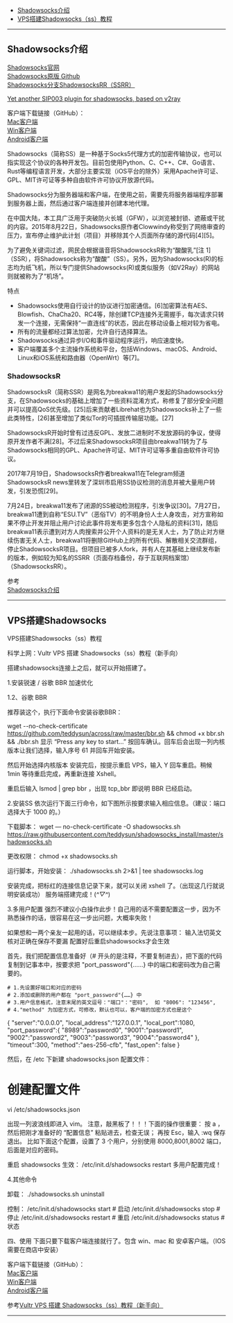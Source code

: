 - [Shadowsocks介绍](#Shadowsocks介绍)
- [VPS搭建Shadowsocks（ss）教程](#VPS搭建Shadowsocks)

---------------------------------------------------------------------------------------------------------------------
## Shadowsocks介绍  

[Shadowsocks官网](https://shadowsocks.org/en/index.html)  
[Shadowsocks原版 Github](https://github.com/shadowsocks)  
[Shadowsocks分支ShadowsocksRR（SSRR）](https://github.com/shadowsocksrr)

[Yet another SIP003 plugin for shadowsocks, based on v2ray](https://github.com/shadowsocks/v2ray-plugin)  


客户端下载链接（GitHub）：  
[Mac客户端](https://github.com/shadowsocks/ShadowsocksX-NG)  
[Win客户端](https://github.com/shadowsocks/shadowsocks-windows)  
[Android客户端](https://github.com/shadowsocks/shadowsocks-android)  




Shadowsocks（简称SS）是一种基于Socks5代理方式的加密传输协议，也可以指实现这个协议的各种开发包。目前包使用Python、C、C++、C#、Go语言、Rust等编程语言开发，大部分主要实现（iOS平台的除外）采用Apache许可证、GPL、MIT许可证等多种自由软件许可协议开放源代码。

Shadowsocks分为服务器端和客户端，在使用之前，需要先将服务器端程序部署到服务器上面，然后通过客户端连接并创建本地代理。

在中国大陆，本工具广泛用于突破防火长城（GFW），以浏览被封锁、遮蔽或干扰的内容。2015年8月22日，Shadowsocks原作者Clowwindy称受到了网络审查的压力，宣布停止维护此计划（项目）并移除其个人页面所存储的源代码[4][5]。

为了避免关键词过滤，网民会根据谐音将ShadowsocksR称为“酸酸乳”[注 1]（SSR），将Shadowsocks称为“酸酸”（SS）。另外，因为Shadowsocks(R)的标志均为纸飞机，所以专门提供Shadowsocks(R)或类似服务（如V2Ray）的网站则就被称为了“机场”。




特点
- Shadowsocks使用自行设计的协议进行加密通信。[6]加密算法有AES、Blowfish、ChaCha20、RC4等，除创建TCP连接外无需握手，每次请求只转发一个连接，无需保持“一直连线”的状态，因此在移动设备上相对较为省电。
- 所有的流量都经过算法加密，允许自行选择算法。
- Shadowsocks通过异步I/O和事件驱动程序运行，响应速度快。
- 客户端覆盖多个主流操作系统和平台，包括Windows、macOS、Android、Linux和iOS系统和路由器（OpenWrt）等[7]。





### ShadowsocksR

ShadowsocksR（简称SSR）是网名为breakwa11的用户发起的Shadowsocks分支，在Shadowsocks的基础上增加了一些资料混淆方式，称修复了部分安全问题并可以提高QoS优先级。[25]后来贡献者Librehat也为Shadowsocks补上了一些此类特性，[26]甚至增加了类似Tor的可插拔传输层功能。[27]

ShadowsocksR开始时曾有过违反GPL、发放二进制时不发放源码的争议，使得原开发作者不满[28]。不过后来ShadowsocksR项目由breakwa11转为了与Shadowsocks相同的GPL、Apache许可证、MIT许可证等多重自由软件许可协议。

2017年7月19日，ShadowsocksR作者breakwa11在Telegram频道ShadowsocksR news里转发了深圳市启用SS协议检测的消息并被大量用户转发，引发恐慌[29]。

7月24日，breakwa11发布了闭源的SS被动检测程序，引发争议[30]。7月27日，breakwa11遭到自称“ESU.TV”（恶俗TV）的不明身份人士人身攻击，对方宣称如果不停止开发并阻止用户讨论此事件将发布更多包含个人隐私的资料[31]，随后breakwa11表示遭到对方人肉搜索并公开个人资料的是无关人士，为了防止对方继续伤害无关人士，breakwa11将删除GitHub上的所有代码、解散相关交流群组，停止ShadowsocksR项目。但项目已被多人fork，并有人在其基础上继续发布新的版本，例如较为知名的SSRR（页面存档备份，存于互联网档案馆）（ShadowsocksRR）。



参考  
[Shadowsocks介绍](https://zh.wikipedia.org/wiki/Shadowsocks)  


---------------------------------------------------------------------------------------------------------------------
## VPS搭建Shadowsocks


VPS搭建Shadowsocks（ss）教程


科学上网：Vultr VPS 搭建 Shadowsocks（ss）教程（新手向）

搭建shadowsocks连接上之后，就可以开始搭建了。

1.安装锐速 / 谷歌 BBR 加速优化

1.2、谷歌 BBR

推荐装这个，执行下面命令安装谷歌BBR：

wget --no-check-certificate https://github.com/teddysun/across/raw/master/bbr.sh && chmod +x bbr.sh && ./bbr.sh
显示 “Press any key to start…” 按回车确认。回车后会出现一列内核版本让我们选择，输入序号 61 并回车开始安装。

然后开始选择内核版本
安装完后，按提示重启 VPS，输入 Y 回车重启。稍候 1min 等待重启完成，再重新连接 Xshell。

重启后输入 lsmod | grep bbr ，出现 tcp_bbr 即说明 BBR 已经启动。




2.安装SS
依次运行下面三行命令，如下图所示按要求输入相应信息。（建议：端口选择大于 1000 的。）

下载脚本：
wget — no-check-certificate -O shadowsocks.sh https://raw.githubusercontent.com/teddysun/shadowsocks_install/master/shadowsocks.sh

更改权限：
chmod +x shadowsocks.sh

运行脚本，开始安装：
./shadowsocks.sh 2>&1 | tee shadowsocks.log


安装完成，把标红的连接信息记录下来，就可以关闭 xshell 了。（出现这几行就说明安装成功）
服务端搭建完成！(*^▽^*)




3.多用户配置
强烈不建议小白操作此步！自己用的话不需要配置这一步，因为不熟悉操作的话，很容易在这一步出问题，大概率失败！

如果想和一两个亲友一起用的话，可以继续本步。先说注意事项：
输入法切英文
核对正确在保存不要漏
配置好后重启shadowsocks才会生效


首先，我们把配置信息准备好（# 开头的是注释，不要复制进去），把下面的代码复制到记事本中，按要求把 "port_password"{……} 中的端口和密码改为自己需要的。

```
# 1.先设置好端口和对应的密码
# 2.添加或删除的用户都在 "port_password"{……} 中
# 3.用户信息格式，注意末尾的英文逗号："端口"："密码",  如 "8006": "123456",
# 4."method" 为加密方式，可修改，默认也可以，客户端的加密方式也是这个
```

{
    "server":"0.0.0.0",
    "local_address":"127.0.0.1",
    "local_port":1080,
    "port_password":{
         "8989":"password0",
         "9001":"password1",
         "9002":"password2",
         "9003":"password3",
         "9004":"password4"
    },
    "timeout":300,
    "method":"aes-256-cfb",
    "fast_open": false
}

然后，在 /etc 下新建 shadowsocks.json 配置文件：

# 创建配置文件
vi /etc/shadowsocks.json

出现一列波浪线即进入 vim。
注意，敲黑板了！！！下面的操作很重要：
按 a ，然后把刚才准备好的 “配置信息” 粘贴进去，检查无误；
再按 Esc，输入 :wq 保存退出。
比如下面这个配置，设置了 3 个用户，分别使用 8000,8001,8002 端口，后面是对应的密码。


重启 shadowsocks 生效：
/etc/init.d/shadowsocks restart
多用户配置完成！




4.其他命令

卸载：
./shadowsocks.sh uninstall

控制：
/etc/init.d/shadowsocks start      # 启动
/etc/init.d/shadowsocks stop       # 停止
/etc/init.d/shadowsocks restart    # 重启
/etc/init.d/shadowsocks status     # 状态




四、使用
下面只要下载客户端连接就行了。包含 win、mac 和 安卓客户端。（IOS 需要在商店中安装）

客户端下载链接（GitHub）：  
[Mac客户端](https://github.com/shadowsocks/ShadowsocksX-NG)  
[Win客户端](https://github.com/shadowsocks/shadowsocks-windows)  
[Android客户端](https://github.com/shadowsocks/shadowsocks-android)  





参考[Vultr VPS 搭建 Shadowsocks（ss）教程（新手向）](https://medium.com/@jackme256/%E7%A7%91%E5%AD%A6%E4%B8%8A%E7%BD%91-vultr-vps-%E6%90%AD%E5%BB%BA-shadowsocks-ss-%E6%95%99%E7%A8%8B-%E6%96%B0%E6%89%8B%E5%90%91-968613081aae)  

---------------------------------------------------------------------------------------------------------------------
